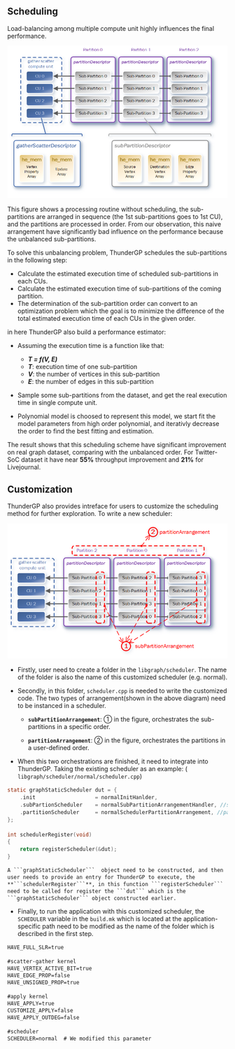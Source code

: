 ## Scheduling
Load-balancing among multiple compute unit highly influences the final performance.

![normal](images/sche0.png)

This figure shows a processing routine without scheduling, the sub-partitions are arranged in sequence (the 1st sub-partitions goes to 1st CU), and the partitions are processed in order. From our observation, this naive arrangement have significantly bad influence on the performance because the unbalanced sub-partitions.

To solve this unbalancing problem, ThunderGP schedules the sub-partitions in the following step:

* Calculate the estimated execution time of scheduled sub-partitions in each CUs.
* Calculate the estimated execution time of  sub-partitions of the coming partition.
* The determination of the sub-partition order can convert to an optimization problem which the goal is to minimize the difference of the total estimated execution time of each CUs in the given order.

in here ThunderGP also build a performance estimator:

* Assuming the execution time is a function like that:
    * ***T = f(V, E)***
    * ***T***: execution time of one sub-partition
    * ***V***: the number of vertices in this sub-partition
    * ***E***: the number of edges in this sub-partition

* Sample some sub-partitions from the dataset, and get the real execution time in single compute unit.
* Polynomial model is choosed to  represent this model,  we start fit the model parameters from high order polynomial, and iterativly decrease the order to find the best fitting and estimation.

The result shows that this scheduling scheme have significant improvement on real graph dataset, comparing with the unbalanced order.  For Twitter-SoC dataset it have near **55%** throughput improvement and **21%** for Livejournal.


## Customization

ThunderGP also provides intreface for users to customize the scheduling method for further exploration. To write a new scheduler:

![normal](images/sche1.png)

* Firstly, user need to create a folder in the ```libgraph/scheduler```. The name of the folder is also the name of this customized scheduler (e.g. normal).

* Secondly, in this folder, ```scheduler.cpp``` is needed to write the customized code. The two types of arrangement(shown in the above diagram) need to be instanced in a scheduler.

    * **```subPartitionArrangement```**: ① in the figure, orchestrates the sub-partitions in a specific order.

    * **```partitionArrangement```**: ② in the figure, orchestrates the partitions in a user-defined order.


* When this two orchestrations are finished, it need to integrate into ThunderGP. Taking the existing scheduler as an example: ( ```libgraph/scheduler/normal/scheduler.cpp```)  
```c
static graphStaticScheduler dut = {
    .init                   = normalInitHanlder,
    .subPartionScheduler    = normalSubPartitionArrangementHandler, //subPartitionArrangement
    .partitionScheduler     = normalSchedulerPartitionArrangement, //partitionArrangement
};

int schedulerRegister(void)
{
    return registerScheduler(&dut);
}


```

    A ```graphStaticScheduler```  object need to be constructed, and then user needs to provide an entry for ThunderGP to execute, the **```schedulerRegister```**, in this function ```registerScheduler``` need to be called for register the ```dut``` which is the ```graphStaticScheduler``` object constructed earlier.

* Finally, to run the application with this customized scheduler, the ```SCHEDULER``` variable in the  ```build.mk``` which is located at the application-specific path need to be modified as the name of the folder which is described in the first step.

```shell
HAVE_FULL_SLR=true

#scatter-gather kernel
HAVE_VERTEX_ACTIVE_BIT=true
HAVE_EDGE_PROP=false
HAVE_UNSIGNED_PROP=true

#apply kernel
HAVE_APPLY=true
CUSTOMIZE_APPLY=false
HAVE_APPLY_OUTDEG=false

#scheduler
SCHEDULER=normal  # We modified this parameter

```

